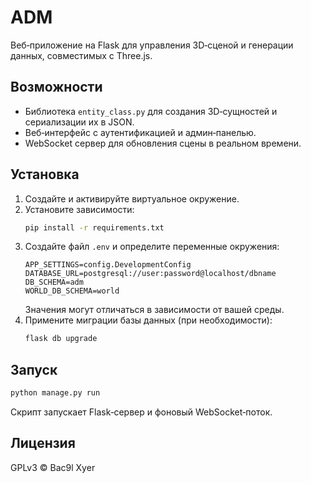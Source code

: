 # ADM

Веб‑приложение на Flask для управления 3D‑сценой и генерации данных, совместимых с Three.js.

## Возможности
- Библиотека `entity_class.py` для создания 3D‑сущностей и сериализации их в JSON.
- Веб‑интерфейс с аутентификацией и админ‑панелью.
- WebSocket сервер для обновления сцены в реальном времени.

## Установка
1. Создайте и активируйте виртуальное окружение.
2. Установите зависимости:
   ```bash
   pip install -r requirements.txt
   ```
3. Создайте файл `.env` и определите переменные окружения:
   ```
   APP_SETTINGS=config.DevelopmentConfig
   DATABASE_URL=postgresql://user:password@localhost/dbname
   DB_SCHEMA=adm
   WORLD_DB_SCHEMA=world
   ```
   Значения могут отличаться в зависимости от вашей среды.
4. Примените миграции базы данных (при необходимости):
   ```bash
   flask db upgrade
   ```

## Запуск
```bash
python manage.py run
```
Скрипт запускает Flask‑сервер и фоновый WebSocket‑поток.

## Лицензия
GPLv3 © Bac9l Xyer
